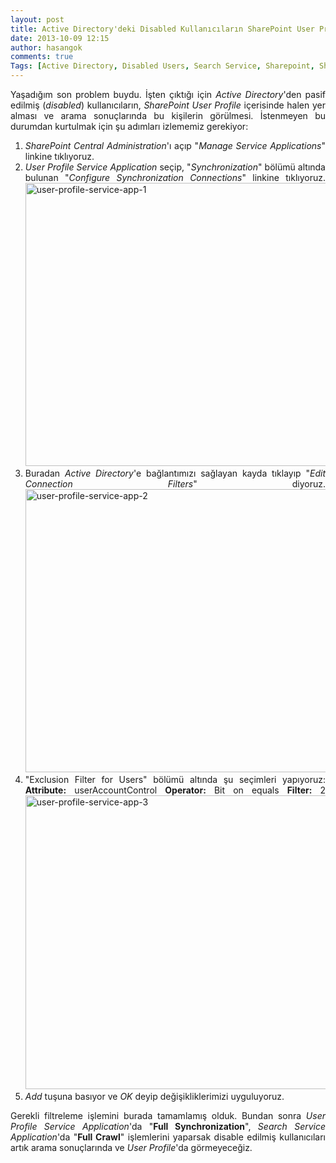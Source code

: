 ```yaml
---
layout: post
title: Active Directory'deki Disabled Kullanıcıların SharePoint User Profile'dan Çıkarılması
date: 2013-10-09 12:15
author: hasangok
comments: true
Tags: [Active Directory, Disabled Users, Search Service, Sharepoint, SharePoint, User Profile]
---
```

<p style="text-align: justify;">Yaşadığım son problem buydu. İşten çıktığı için <em>Active Directory</em>'den pasif edilmiş (<em>disabled</em>) kullanıcıların, <em>SharePoint User Profile</em> içerisinde halen yer alması ve arama sonuçlarında bu kişilerin görülmesi. İstenmeyen bu durumdan kurtulmak için şu adımları izlememiz gerekiyor:</p>

<ol style="text-align: justify;">
	<li><em>SharePoint Central Administration</em>'ı açıp "<em>Manage Service Applications</em>" linkine tıklıyoruz.</li>
	<li><em>User Profile Service Application</em> seçip, "<em>Synchronization</em>" bölümü altında bulunan "<em>Configure Synchronization Connections</em>" linkine tıklıyoruz.
<img class="aligncenter size-full wp-image-394" alt="user-profile-service-app-1" src="http://www.hasangok.com.tr/wp-content/uploads/2013/10/user-profile-service-app-1.png" width="778" height="453" /></li>
	<li>Buradan <em>Active Directory</em>'e bağlantımızı sağlayan kayda tıklayıp "<em>Edit Connection Filters</em>" diyoruz.
<img class="aligncenter size-full wp-image-395" alt="user-profile-service-app-2" src="http://www.hasangok.com.tr/wp-content/uploads/2013/10/user-profile-service-app-2.png" width="778" height="453" /></li>
	<li>"Exclusion Filter for Users" bölümü altında şu seçimleri yapıyoruz:
<strong>Attribute:</strong> userAccountControl
<strong>Operator:</strong> Bit on equals
<strong>Filter:</strong> 2
<img class="aligncenter size-full wp-image-396" alt="user-profile-service-app-3" src="http://www.hasangok.com.tr/wp-content/uploads/2013/10/user-profile-service-app-3.png" width="778" height="470" /></li>
	<li><em>Add</em> tuşuna basıyor ve <em>OK</em> deyip değişikliklerimizi uyguluyoruz.</li>
</ol>
<p style="text-align: justify;">Gerekli filtreleme işlemini burada tamamlamış olduk. Bundan sonra <em>User Profile Service Application</em>'da "<strong>Full Synchronization</strong>", <em>Search Service Application</em>'da "<strong>Full Crawl</strong>" işlemlerini yaparsak disable edilmiş kullanıcıları artık arama sonuçlarında ve <em>User Profile</em>'da görmeyeceğiz.</p>
